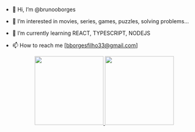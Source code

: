 - 👋 Hi, I’m @brunooborges
- 👀 I’m interested in movies, series, games, puzzles, solving problems...
- 🌱 I’m currently learning REACT, TYPESCRIPT, NODEJS
- 📫 How to reach me [bborgesfilho33@gmail.com]

  <div align="center">
    <a href="https://github.com/brunooborges">
    <img height="180em" src="https://github-readme-stats.vercel.app/api?username=brunooborges&show_icons=true&theme=dark&include_all_commits=true&count_private=true"/>
    <img height="180em" src="https://github-readme-stats.vercel.app/api/top-langs/?username=brunooborges&layout=compact&langs_count=7&theme=dark"/>
  </div>
